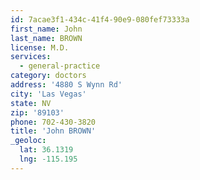 ```yaml
---
id: 7acae3f1-434c-41f4-90e9-080fef73333a
first_name: John
last_name: BROWN
license: M.D.
services:
  - general-practice
category: doctors
address: '4880 S Wynn Rd'
city: 'Las Vegas'
state: NV
zip: '89103'
phone: 702-430-3820
title: 'John BROWN'
_geoloc:
  lat: 36.1319
  lng: -115.195
---
```


